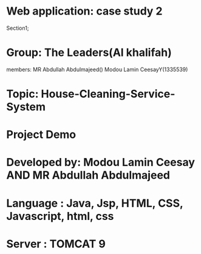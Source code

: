 # Web application:  case study 2
Section1;
# Group: The Leaders(Al khalifah)
members: 
MR Abdullah Abdulmajeed()
Modou Lamin CeesayY(1335539)

# Topic: House-Cleaning-Service-System

# Project Demo
# Developed by: Modou Lamin Ceesay AND MR Abdullah Abdulmajeed 
# Language : Java, Jsp, HTML, CSS, Javascript, html, css
# Server : TOMCAT 9
